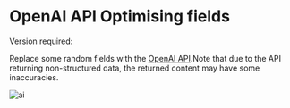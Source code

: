# OpenAI API Optimising fields

Version required: <Badge text="2022.2.1" />

Replace some random fields with the [OpenAI API](https://platform.openai.com/docs/api-reference/chat).Note that due to the API returning non-structured data, the returned content may have some inaccuracies.

![ai](/img/2023.1.3/ai.gif)
